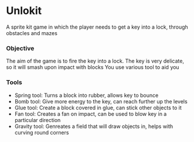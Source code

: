 # Unlokit
A sprite kit game in which the player needs to get a key into a lock, through obstacles and mazes

### Objective
The aim of the game is to fire the key into a lock.
The key is very delicate, so it will smash upon impact with blocks
You use various tool to aid you

### Tools
- Spring tool: Turns a block into rubber, allows key to bounce
- Bomb tool: Give more energy to the key, can reach further up the levels
- Glue tool: Create a block covered in glue, can stick other objects to it
- Fan tool: Creates a fan on impact, can be used to blow key in a particular direction
- Gravity tool: Genreates a field that will draw objects in, helps with curving round corners
